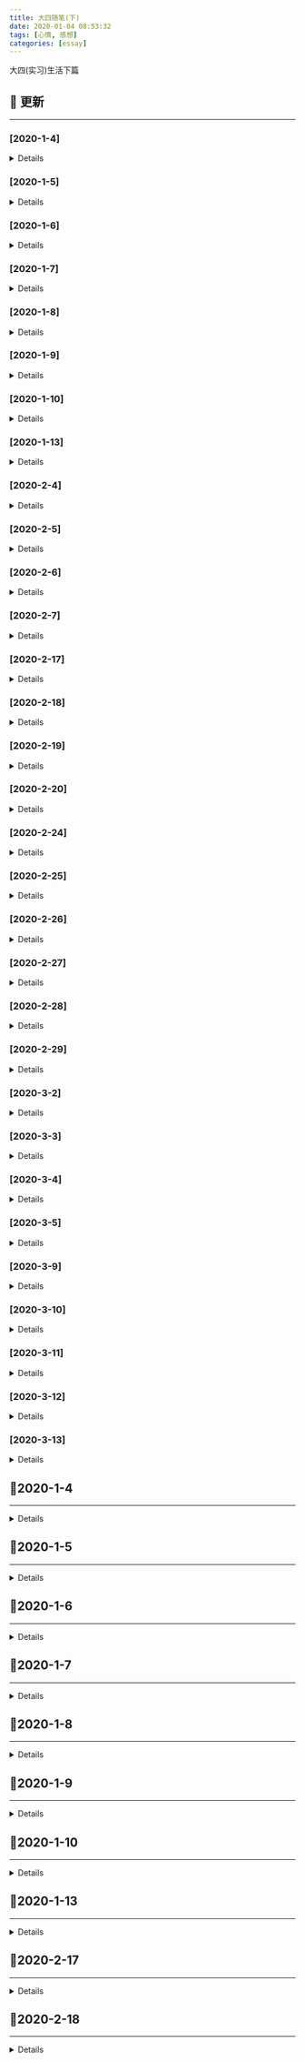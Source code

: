 ```yaml
---
title: 大四随笔(下)
date: 2020-01-04 08:53:32
tags: [心情, 感想]
categories: [essay]
---
```


大四(实习)生活下篇

<!-- more -->

## 🚀 更新

---

### [2020-1-4]

<details>

- Initial release

</details>

### [2020-1-5]

<details>

#### Added

- 日常更新日志

#### Changed

- 更新文章格式

</details>

### [2020-1-6]

<details>

#### Added

- 更新实习日志

</details>

### [2020-1-7]

<details>

#### Added

- 更新日志

</details>

### [2020-1-8]

<details>

- 日常更新

</details>

### [2020-1-9]

<details>

- 日常更新

</details>

### [2020-1-10]

<details>

- 更新实习日志

</details>

### [2020-1-13]

<details>

- 日常更新

</details>

### [2020-2-4]

<details>

- 日常更新日志
- 构建样式布局体系调研报告

</details>

### [2020-2-5]

<details>

- 更新日志
- 完善样式布局体系调研报告(`汇总`)
- 完善样式布局体系调研报告(`我的世界`)

</details>

### [2020-2-6]

<details>

- 完成样式布局体系调研报告(`春节活动`)

</details>

### [2020-2-7]

<details>

- 完成样式布局体系调研报告(`总结篇`)

</details>

### [2020-2-17]

<details>

- 模拟手 Q 移动端, 初步构建
- 阅读平台活动项目源码

</details>

### [2020-2-18]

<details>

- 优化日志格式
- 更新日志

</details>

### [2020-2-19]

<details>

- 整理独立 & 海外项目, 输出项目文档 & 技术文档
- 今日完成搭建 `奇想江湖` 独立游戏基本骨架

</details>

### [2020-2-20]

<details>

- 组内 SDK code review
- 完成古今江湖项目文档
- 更新博客文章: `git常用命令集锦`

</details>

### [2020-2-24]

<details>

- 完成年会评优的项目文档
- 更新 `ts-web-diary` 项目的 README, 添加相关依赖项说明

</details>

### [2020-2-25]

<details>

- 文章格式调整
- 继续完成 YAPI 文档重构工作

</details>

### [2020-2-26]

<details>

- [x] 重构 YAPI 文档, 完成元数据相关
  - [x] 事件管理部分
  - [x] 事件属性管理部分
  - [x] 用户属性管理部分
- [ ] 计划完成用户分析相关
  - [ ] 完成属性分析部分
  - [ ] 完成用户分群部分

</details>

### [2020-2-27]

<details>

- [x] 重构 YAPI 文档, 构建用户分析相关
- [x] 组内 Code Review

</details>

### [2020-2-28]

<details>

#### Added

- 补充 `2-27` 号的日志
- 更新今日日志

</details>

### [2020-2-29]

<details>

#### Added

- [x] 更新个人 fe-necessary-book 项目
- [x] 重构 YAPI 文档
  - [x] 完成行为分析-SQL 查询部分
  - [x] 完成数据看板部分

</details>

### [2020-3-2]

<details>

#### Added

- [x] 再次重构数据平台 YAPI 接口文档, 将所有的公共接口按照 "同接口不同参数&返回值" 的原则拆分
- [x] 为所有接口添加备注信息

</details>

### [2020-3-3]

<details>

#### Added

- [x] 再次检查数据平台 YAPI 文档是否具有纰漏
- [x] 结对编程了解公司的项目配置、环境等信息

</details>

### [2020-3-4]

<details>

- [ ] 我的使命关注任务活动跟进
- [x] 更新博客, 新增文章: 移动端知识集锦系列之——0.01rem 边框无法显示的问题
- [x] 同步昨日任务

</details>

### [2020-3-5]

<details>

- [x] 我的使命引流活动优化
- [x] 完成年会评优项目文档撰写
- [x] 更新 `ts-utility-plugins`

</details>

### [2020-3-9]

<details>

#### Added

- 独立游戏零下记忆预约活动

</details>

### [2020-3-10]

<details>

#### Added

- 继续完成零下记忆预约活动
- 初步对接

</details>

### [2020-3-11]

<details>

#### Added

- 沟通处理零下记忆的联调问题
- 交付测试, 但是有一些 `video` 的问题, 后续再做总结

</details>

### [2020-3-12]

<details>

#### Added

- 零下记忆测试 + 验收工作
- 更新博客, 新增相关文章

</details>

### [2020-3-13]

<details>

#### Added

- 完成零下记忆预约的验收工作
- 新增文章: [移动端知识点集锦系列之——常用尺寸记录](https://blog.yyge.top/blog/2020/03/13/%E7%A7%BB%E5%8A%A8%E7%AB%AF%E7%9F%A5%E8%AF%86%E7%82%B9%E9%9B%86%E9%94%A6%E7%B3%BB%E5%88%97%E4%B9%8B%E2%80%94%E2%80%94%E5%B8%B8%E7%94%A8%E5%B0%BA%E5%AF%B8%E8%AE%B0%E5%BD%95/)

</details>

## 🚩2020-1-4

---

<details>

💦 今日实习任务概览 💦:

- 头铁主公玩家站

### 头铁主公

#### 1. 今日踩坑

> \[css]: 父级设置 `display: -webkit-box` 导致子元素高度塌陷的问题

**解决方式**: 子元素设置绝对定位, 形成 BFC, 脱离文档流即可

> \[微信浏览器]: vue-router 导致微信浏览器出现白条后, 遮挡页面(`单屏页面`)内容

**需求背景**: 之前遇到了很多次这样的情况, 真的想吐槽一下微信的设计. 我的需求是一个单屏玩家站页面, 里面的页面使用 vue-router 加以路由分发, 并且内容的高度是自适应的.

**问题描述**: 当我点击 router-link 跳转时, 微信浏览器底部的导航条遮挡住了页面的内容部分, 严重影响用户体验.

**解决办法**: 经过一番摸索, 通过监听路由变化, 动态更新整个应用的高度, 因为内容的高度是通过 `display: -webkit-box` 来自适应的.

```js
export default {
  watch: {
    $route() {
      this.$el.style.cssText += `
        height: ${window.innerHeight}px;
      `;
    }
  }
};
```

#### 2. 今日知识点

> \[vue-router]: 通过 GET 形式传参

```js
export default {
  mounted() {
    const groupId = 100;
    const postId = 100.1;

    this.$router.push({
      path: `/detail${groupId}`,
      query: {
        postId: postId
      }
    });
  }
};
```

> \[less]: less 循环

```html
<div class="loading-list">
  <li class="loading-item"></li>
  <li class="loading-item"></li>
  <li class="loading-item"></li>
  <li class="loading-item"></li>
  <li class="loading-item"></li>
</div>
```

```less
@LOADING_ITEM_TOTAL: 5;

.loading-item-loop(@i) when (@i < @LOADING_ITEM_TOTAL) {
  width: 100px;
  height: 100px;

  &:nth-of-type(@{i}) {
    transform: rotate(@i * 30deg);
  }

  .loading-item-loop(@i + 1);
}

# 调用 .loading-item {
  .loading-item-loop(1);
}
```

#### 3. 今日 CHANGELOG

http://git.3k.com/web/PM/hw-20200102-ttzg-wjz/blob/develop/CHANGELOG.md

</details>

## 🚩2020-1-5

---

<details>

👓 今日任务计划 👓:

- 头铁主公玩家站
- 更新博客

### 头铁主公

#### 1. 今日踩坑

略

#### 2. 今日知识点

略

#### 3. 今日 CHANGELOG

http://git.3k.com/web/PM/hw-20200102-ttzg-wjz/blob/develop/CHANGELOG.md

### 博客更新

</details>

## 🚩2020-1-6

---

<details>

💦 今日任务概览 💦:

- 头铁主公玩家站

### 头铁主公

#### 1. 今日安排

- 前后端联调

#### 2. 今日踩坑

> \[vue]: 首次路由切换时, 无法监听到微信浏览器的视窗大小变化

**问题背景**: 项目中有一个需求, 页面的区域需要跟进不同屏幕高度进行自适应, 所以就需要在:

- 路由改变时
- 窗口大小改变时

动态获取 `window.innerHeight` 视窗高度, 来更新页面 DOM 元素的高度. 但是在微信浏览器内部会产生白色滚动条的问题, 当第一次切换路由的时候, 无法获取到准确的视窗大小.

**尝试解决**: 采用延时器解决, 但是需要调整全局 loading 的等待时间

#### 3. 今日知识点

> \[git]: git 将指定文件提交到暂存区

**问题背景**: 用惯了 `git add .` 命令, 今天刚好遇到了这样一个问题: 我同时更改了多个功能, 同时也修改了多个文件, 我想将每个功能点保存为不同的 commit 记录, 进而需要将不同的文件加入暂存区.

**问题解决**: 依旧采用 `git add` 命令, 但是不同的是, 可以自定义需要提交的文件名称:

```bash
# 提交单个指定文件
git add "src/pages/App.vue"

# 提交多个指定文件
git add "src/pages/1.vue" "2.vue" "3.vue"
```

#### 4. 今日 CHANGELOG

http://git.3k.com/web/PM/hw-20200102-ttzg-wjz/blob/develop/CHANGELOG.md

</details>

## 🚩2020-1-7

---

<details>

今日任务:

- 头铁主公玩家站
- 古今江湖联合活动
- 第八神谕

### 头铁主公玩家站

#### 1. 今日踩坑

需求更新, 略

#### 2. 今日知识点

- \[css]: 文本强制不换行

解决办法: 使用 `white-space:nowrap` 属性, 但是要注意其与 `work-break` 的区别, 后者是在前者设为换行的条件下, 使用何种策略来断行.

#### 3. 今日 CHANGELOG

http://git.3k.com/rdc/web/PM/hw-20200102-ttzg-wjz/blob/develop/CHANGELOG.md

### 古今江湖联合活动

#### 1. 今日踩坑

需求更新

#### 2. 今日知识点

需求更新

#### 3. 今日 CHANGELOG

http://git.3k.com/rdc/web/PM/dl-20191223-gjjh-lhhd/blob/develop/CHANGELOG.md

### 第八神谕

#### 1. 今日 CHANGELOG

http://git.3k.com/rdc/web/PM/dl-20191213-d8sy/blob/branch/rebuild-2020-1-7/CHANGELOG.md

#### 2. 明日计划

- 适应需求, 重构页面组件

</details>

## 🚩2020-1-8

---

<details>

今日任务:

- 第八神谕重构
- 古今江湖需求更新
- 头铁主公需求更新

### 第八神谕

#### 1. 今日完成

- 提取新版 PSD 的相关图片

#### 2. 今日 CHANGELOG

http://git.3k.com/rdc/web/PM/dl-20191213-d8sy/blob/wap/CHANGELOG.md#2020-1-8

### 古今江湖

#### 1. 今日 CHANGELOG

http://git.3k.com/rdc/web/PM/dl-20191223-gjjh-lhhd/blob/develop/CHANGELOG.md#2020-1-8

### 头铁主公

#### 1. 今日知识点

> \[css]: 去除<hr/>标签的默认阴影

今日看到 `<hr/>` 标签在浏览器中有默认的白色阴影效果, 与页面的整体配色看起来很不协调, 故想将其去掉, 很简单:

```css
hr {
  border-bottom: none;
}
```

#### 2. 今日踩坑

> \[css]: 容器内 a 链接点击无法跳转

**问题背景**: 后端返回了一段富文本, 需要展示到页面上, 但是预览时发现内部的链接并无法点击.

**解决办法**: 原因是 `pointer-events: none` 禁用掉了穿透事件, 导致无法点击, 将其设为 `auto` 即可.

#### 3. 今日 CHANGELOG

http://git.3k.com/rdc/web/PM/hw-20200102-ttzg-wjz/blob/develop/CHANGELOG.md#2020-1-8

</details>

## 🚩2020-1-9

---

<details>

今日任务概览:

- 第八神谕重构
- 头铁主公验收
- 古今江湖 BUG 修改

### 古今江湖

#### 1. 今日踩坑

> \[swiper]: swiper 的数据动态获取时, 无法初始化的问题

**解决方式**: 在 vue 父组件中, 可以通过 `this.$refs.childRef.method()` 调用子组件的方法, 所以需要在父组件执行完异步操作后, 再执行子组件的异步数据获取操作.

问题描述:

> \[css]: user-select 的兼容性写法

```css
div {
  user-select: all;
  -webkit-user-select: all;
  -moz-user-select: all;
  -ms-user-select: text;
}
```

#### 2. 今日 CHANGELOG

http://git.3k.com/rdc/web/PM/dl-20191223-gjjh-lhhd/blob/develop/CHANGELOG.md#2020-1-9

### 头铁主公

#### 1. 今日知识点

> \[css]: 文字渐变效果实现

其实是有多种方式的, 比如 `svg`, 但是略显麻烦:

```html
<span>测试文本</span>
```

```css
span {
  color: #fbffe2;
  word-break: keep-all;
  background-image: linear-gradient(
    to top,
    #f0bd79 2%,
    #f8d9a3 29%,
    #fff4cd 57%,
    #fffffa 100%
  );
  color: transparent;
  -webkit-background-clip: text;
}
```

#### 2. 今日 CHANGELOG

http://git.3k.com/rdc/web/PM/hw-20200102-ttzg-wjz/blob/develop/CHANGELOG.md#2020-1-9

### 第八神谕

#### 1. 今日 CHANGELOG

http://git.3k.com/rdc/web/PM/dl-20191213-d8sy/blob/wap/CHANGELOG.md#2020-1-9

</details>

## 🚩2020-1-10

---

<details>

今日总结:

前两天的项目出现线上 BUG, 一方面是由于自己对应技术栈的不熟悉, 代码方面有问题; 另一方面是由于自己的沟通不到位, 包括与其他部门:

- 美工
- 产品
- 测试

之间的交流, 之前只是单纯的一股脑完成指派的任务, 然后交给测试, 并没有想到去和项目经理沟通... 而这所有的原因归结于自己对于开发时的整套流程, 所以今天花多点时间总结反思一下.

https://oos.blog.yyge.top/2020/1/4/%E5%A4%A7%E5%9B%9B%E9%9A%8F%E7%AC%94(%E4%B8%8B)/images/1_10/1_%E5%B7%A5%E4%BD%9C%E6%B5%81%E7%A8%8B%E6%80%BB%E7%BB%93%E5%8F%8D%E6%80%9D.png

</details>

## 🚩2020-1-13

---

<details>

### 今日完成

### 今日知识点

#### text-overflow 妙用

`text-overflow` 用来控制一段文本的溢出时的展示状态, 比如溢出显示省略号, 兼容性良好. 但是需要注意, 如果当前元素没有设置 `overflow: hidden`, 效果无法显示.

```html
<input />
```

```css
input {
  overflow: hidden;
  text-overflow: ellipsis;
  white-space: nowrap;
}
```

### 今日 CHANGELOG

</details>

## 🚩2020-2-17

---

<details>

### 项目情况

#### vue-demo-qq

##### 项目简介

模拟手机 QQ 的相关布局, 加深强化对于样式布局体系的理解, 查漏补缺.

##### 项目进度

| 进度标题 | 进度概述                                                                                                                    | 预备方案                                                                        | 落地方案                                              | 完成度 |
| -------- | --------------------------------------------------------------------------------------------------------------------------- | ------------------------------------------------------------------------------- | ----------------------------------------------------- | ------ |
| 整体布局 | 对于手 Q 的整体结构进行划分, 包括: `左右固定, 中间自适应`、`上下堆叠` 式布局, 并采用语义化的标签和规范的 CSS 属性来书写代码 | 计划采用 `display: flex` 式布局, 但是其在安卓 `UC` 浏览器的兼容性较差, 故不采用 | 最终采用兼容性较好并且功能较符合要求的 `display: box` | 100%   |
| tab 切换 | 点击首页的底部一级导航, 首页中部的试图需要对应展示不同的区块(`消息`、`好友`、`动态`)                                        | 点击每个 `tab` 项, 记录其唯一的标识 `key`, 视图根据 `key` 来动态更新            | 实施预备方案                                          | 100%   |

#### hd-20190711-cjjs-dl(`阅读`)

##### 项目简介

初步阅读超级巨兽调研活动的项目代码, 熟悉代码.

### 工作总结

- 今日主要对于上周所总结的样式布局体系做个练手, 对于项目布局来说, 要**由浅入深**, 先分析整体布局, 优先采用 `box` 布局
- 上下堆叠式布局, 可以采用一行内一块级的形式, 自动排版

</details>

## 🚩2020-2-18

---

<details>

### 项目情况

---

#### 1. hd-20190917-gq(`阅读`)

##### 1.1 项目简介

2019 国庆活动项目, 阅读源码并初步了解简单的业务逻辑和样式布局体系.

##### 1.2 项目进度

| 进度标题      | 进度概述                                                                                                                | 预备方案 | 落地方案                                                                                           | 完成度 |
| ------------- | ----------------------------------------------------------------------------------------------------------------------- | -------- | -------------------------------------------------------------------------------------------------- | ------ |
| 整体 DOM 结构 | 阅读分析该项目整体的 **DOM** 结构, 由浅入深, 发现其与抖音、快手等短视频应用的布局类似, 都是全屏布局, 手指触摸可切换页码 | 略       | 项目中采用的方式是使用**轮播图**来承载不同的页面, 使得整体的可配置性大大提高, 我想这是最简便的方法 | 100%   |
| 业务逻辑      | 阅读体会项目中存在的大量业务功能, 比如`点赞`、`打点`、`微信分享`功能                                                    | 略       | 详见**事务重点**部分                                                                               | 40%    |

##### 1.3 项目地址

http://git.3k.com/rdc/web/PM/hd-20190917-gq

### 事务重点

---

| 业务标题                  | 业务重点(`问题`)                                                                                                                                             | 解决方案                                                                                                                                                                                                                           | 完成度 |
| ------------------------- | ------------------------------------------------------------------------------------------------------------------------------------------------------------ | ---------------------------------------------------------------------------------------------------------------------------------------------------------------------------------------------------------------------------------- | ------ |
| 全屏切换                  | 由于项目类似于短视频应用, 故需要在移动端全屏展示, 用户通过触摸交互来切换上(`下`)一页                                                                         | 最简便的方式, 即采用**轮播**的形式来切换                                                                                                                                                                                           | 100%   |
| 视频自动播放              | 当首次进入活动页面, 或者手指触摸进入其某个短视频页时, 该页内部的视频需要自动播放. 经测试, 在 `iOS` 微信浏览器上, 正常工作; 但是在 `Android` 微信浏览器却不行 | 动态判断 `Android` 和 `iOS` 机器, `iOS` 设备则使用基本的 `video` 标签和属性; `Android` 设备则使用兼容性较好的 `jsmpeg` 库来解决, 当然该库的原理是: 利用 `canvas` 的 `drawImage()` 方法, 通过定时器, 获取视频的每一帧, 绘制到画布上 | 100%   |
| 自定义事件(`CustomEvent`) | 项目中存在一个全局 `loading` 提示组件, 需要在该 `loading` 消失之后执行一段逻辑代码, 传统的异步方案(`回调`、`promise`)较为繁琐.                               | 可以采用兼容性较好, 相对于快捷简便的 `自定义事件` 的形式, 主要是利用了 `CustomEvent` 这个 原生 API                                                                                                                                 | 100%   |

### 工作总结

---

- 今日主要的任务是阅读之前的平台活动项目代码, 完善布局体系的短板, 了解业务逻辑
- 其中有个把问题, 在之前的项目中时常遇到, 比如 `视频自动播放` 功能, 由于安卓和苹果的不同策略, 导致效果不尽相同
- 还有更多的业务相关的逻辑, 比如 `点赞`、`微信分享`, 需要逐渐理解

</details>
